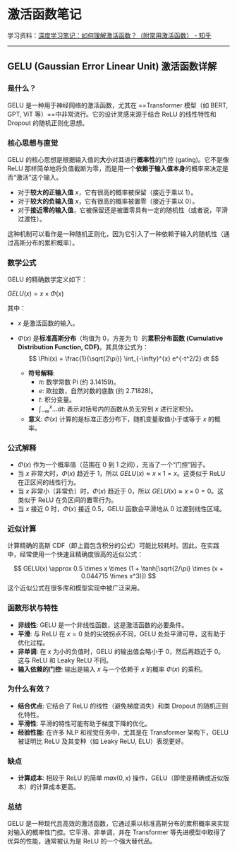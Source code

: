 #  激活函数笔记

学习资料：[深度学习笔记：如何理解激活函数？（附常用激活函数） - 知乎](https://zhuanlan.zhihu.com/p/364620596)

------

## GELU (Gaussian Error Linear Unit) 激活函数详解

### 是什么？

GELU 是一种用于神经网络的激活函数，尤其在 ==Transformer 模型（如 BERT, GPT, ViT 等）==中非常流行。它的设计灵感来源于结合 ReLU 的线性特性和 Dropout 的随机正则化思想。

### 核心思想与直觉

GELU 的核心思想是根据输入值的**大小**对其进行**概率性**的门控 (gating)。它不是像 ReLU 那样简单地将负值截断为零，而是用一个**依赖于输入值本身**的概率来决定是否“激活”这个输入。

*   对于**较大的正输入值** $x$，它有很高的概率被保留（接近于乘以 1）。
*   对于**较大的负输入值** $x$，它有很高的概率被置零（接近于乘以 0）。
*   对于**接近零的输入值**，它被保留还是被置零具有一定的随机性（或者说，平滑过渡性）。

这种机制可以看作是一种随机正则化，因为它引入了一种依赖于输入的随机性（通过高斯分布的累积概率）。

### 数学公式

GELU 的精确数学定义如下：

$GELU(x) = x \times \Phi(x)$

其中：

* $x$ 是激活函数的输入。

*   $\Phi(x)$ 是**标准高斯分布**（均值为 0，方差为 1）的**累积分布函数 (Cumulative Distribution Function, CDF)**。其具体公式为：
    $$
    \Phi(x) = \frac{1}{\sqrt{2\pi}} \int_{-\infty}^{x} e^{-t^2/2} dt
    $$
    
    *   **符号解释**:
        *   $\pi$: 数学常数 Pi (约 3.14159)。
        *   $e$: 欧拉数，自然对数的底数 (约 2.71828)。
        *   $t$: 积分变量。
        *   $\int_{-\infty}^{x} \dots dt$: 表示对括号内的函数从负无穷到 $x$ 进行定积分。
    *   **意义**: $\Phi(x)$ 计算的是标准正态分布下，随机变量取值小于或等于 $x$ 的概率。

### 公式解释

*   $\Phi(x)$ 作为一个概率值（范围在 0 到 1 之间），充当了一个“门控”因子。
*   当 $x$ 非常大时，$\Phi(x)$ 趋近于 1，所以 $GELU(x) \approx x \times 1 = x$。这类似于 ReLU 在正区间的线性行为。
*   当 $x$ 非常小（非常负）时，$\Phi(x)$ 趋近于 0，所以 $GELU(x) \approx x \times 0 = 0$。这类似于 ReLU 在负区间的置零行为。
*   当 $x$ 接近 0 时，$\Phi(x)$ 接近 0.5，GELU 函数会平滑地从 0 过渡到线性区域。

### 近似计算

计算精确的高斯 CDF（即上面包含积分的公式）可能比较耗时。因此，在实践中，经常使用一个快速且精确度很高的近似公式：

$$
GELU(x) \approx 0.5 \times x \times (1 + \tanh[\sqrt{2/\pi} \times (x + 0.044715 \times x^3)])
$$
这个近似公式在很多库和模型实现中被广泛采用。

### 函数形状与特性

*   **非线性**: GELU 是一个非线性函数，这是激活函数的必要条件。
*   **平滑**: 与 ReLU 在 $x=0$ 处的尖锐拐点不同，GELU 处处平滑可导，这有助于优化过程。
*   **非单调**: 在 $x$ 为小的负值时，GELU 的输出值会略小于 0，然后再趋近于 0。这与 ReLU 和 Leaky ReLU 不同。
*   **输入依赖的门控**: 输出是输入 $x$ 与一个依赖于 $x$ 的概率 $\Phi(x)$ 的乘积。

### 为什么有效？

*   **结合优点**: 它结合了 ReLU 的线性（避免梯度消失）和类 Dropout 的随机正则化特性。
*   **平滑性**: 平滑的特性可能有助于梯度下降的优化。
*   **经验性能**: 在许多 NLP 和视觉任务中，尤其是在 Transformer 架构下，GELU 被证明比 ReLU 及其变种（如 Leaky ReLU, ELU）表现更好。

### 缺点

*   **计算成本**: 相较于 ReLU 的简单 $max(0, x)$ 操作，GELU（即使是精确或近似版本）的计算成本更高。

### 总结

GELU 是一种现代且高效的激活函数，它通过乘以标准高斯分布的累积概率来实现对输入的概率性门控。它平滑、非单调，并在 Transformer 等先进模型中取得了优异的性能，通常被认为是 ReLU 的一个强大替代品。
